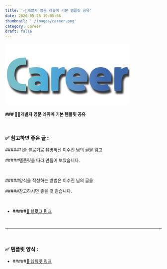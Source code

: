 ```yaml
---
title: '✍🏻개발자 영문 레쥬메 기본 템플릿 공유'
date: 2020-05-26 19:05:66
thumbnail: './images/career.png'
category: Career
draft: false
---
```


![](./images/career.png)
<br>

**### ✍🏻개발자 영문 레쥬메 기본 템플릿 공유**

<br>

### ✅ 참고하면 좋은 글 :

#####기술 블로거로 유명하신 이수진 님의 글을 읽고

#####템플릿을 따라 만들어 보았습니다.

  <br>

#####양식을 작성하는 방법은 이수진 님의 글을

#####참고하시면 좋을 것 같습니다.

  <br>

- #####[🔗 블로그 링크](https://sujinlee.me/entry-level-en-resume/)

<br>

<hr>

  <br>

### ✅ 템플릿 양식 :

- #####[🔗 템플릿 링크](https://docs.google.com/document/d/1sSzK2isme35Nh6mEFGSfTPuGKrK0nlp5mogn9iUrDZ0/edit)

  <br>
